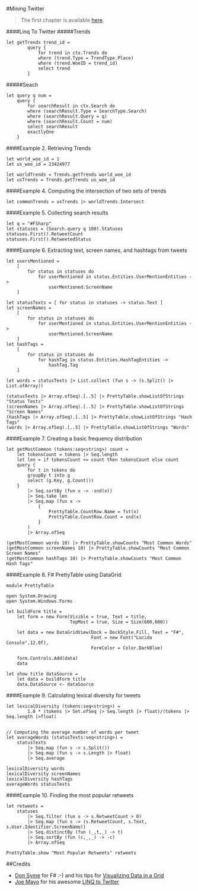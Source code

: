 ﻿#Mining Twitter


>The first chapter is available [here](http://nbviewer.ipython.org/github/ptwobrussell/Mining-the-Social-Web-2nd-Edition/blob/master/ipynb/__Chapter%201%20-%20Mining%20Twitter%20%28Full-Text%20Sampler%29.ipynb).

####Linq To Twitter
#####Trends
```
let getTrends trend_id = 
        query {
            for trend in ctx.Trends do
            where (trend.Type = TrendType.Place)
            where (trend.WoeID = trend_id)
            select trend
        }
```
#####Seach
```
let query q num = 
    query {
        for searchResult in ctx.Search do
        where (searchResult.Type = SearchType.Search)
        where (searchResult.Query = q)
        where (searchResult.Count = num)     
        select searchResult    
        exactlyOne        
    }
```


####Example 2. Retrieving Trends
```
let world_woe_id = 1
let us_woe_id = 23424977  

let worldTrends = Trends.getTrends world_woe_id
let usTrends = Trends.getTrends us_woe_id
```

####Example 4. Computing the intersection of two sets of trends
```
let commonTrends = usTrends |> worldTrends.Intersect
```

####Example 5. Collecting search results
```
let q = "#FSharp"
let statuses = (Search.query q 100).Statuses
statuses.First().RetweetCount
statuses.First().RetweetedStatus
```

####Example 6. Extracting text, screen names, and hashtags from tweets
```
let usersMentioned = 
    [
        for status in statuses do
            for userMentioned in status.Entities.UserMentionEntities ->
                userMentioned.ScreenName
    ]

let statusTexts = [ for status in statuses -> status.Text ]
let screenNames = 
    [
        for status in statuses do
            for userMentioned in status.Entities.UserMentionEntities ->
                userMentioned.ScreenName
    ]
let hashTags = 
    [
        for status in statuses do
            for hashTag in status.Entities.HashTagEntities ->
                hashTag.Tag
    ]

let words = statusTexts |> List.collect (fun s -> (s.Split() |> List.ofArray))

(statusTexts |> Array.ofSeq).[..5] |> PrettyTable.showListOfStrings "Status Texts" 
(screenNames |> Array.ofSeq).[..5] |> PrettyTable.showListOfStrings "Screen Names"
(hashTags |> Array.ofSeq).[..5] |> PrettyTable.showListOfStrings "Hash Tags"
(words |> Array.ofSeq).[..5] |> PrettyTable.showListOfStrings "Words"
```

####Example 7. Creating a basic frequency distribution
```
let getMostCommon (tokens:seq<string>) count =
    let tokensCount = tokens |> Seq.length
    let len = if tokensCount <= count then tokensCount else count
    query {
        for t in tokens do
        groupBy t into g
        select (g.Key, g.Count())
    }  
        |> Seq.sortBy (fun x -> -snd(x))
        |> Seq.take len
        |> Seq.map (fun x -> 
            { 
                PrettyTable.CountRow.Name = fst(x)
                PrettyTable.CountRow.Count = snd(x)
            }
        )
        |> Array.ofSeq

(getMostCommon words 10) |> PrettyTable.showCounts "Most Common Words"
(getMostCommon screenNames 10) |> PrettyTable.showCounts "Most Common Screen Names"
(getMostCommon hashTags 10) |> PrettyTable.showCounts "Most Common Hash Tags"
```

####Example 8. F# PrettyTable using DataGrid
```
module PrettyTable

open System.Drawing
open System.Windows.Forms

let buildForm title =
    let form = new Form(Visible = true, Text = title,
                        TopMost = true, Size = Size(600,600))

    let data = new DataGridView(Dock = DockStyle.Fill, Text = "F#",
                                Font = new Font("Lucida Console",12.0f),
                                ForeColor = Color.DarkBlue)
 
    form.Controls.Add(data)
    data

let show title dataSource =
    let data = buildForm title
    data.DataSource <- dataSource
```

####Example 9. Calculating lexical diversity for tweets
```
let lexicalDiversity (tokens:seq<string>) =
        1.0 * (tokens |> Set.ofSeq |> Seq.length |> float)/(tokens |> Seq.length |>float)


// Computing the average number of words per tweet
let averageWords (statusTexts:seq<string>) =
    statusTexts 
        |> Seq.map (fun s -> s.Split()) 
        |> Seq.map (fun s -> s.Length |> float) 
        |> Seq.average

lexicalDiversity words
lexicalDiversity screenNames
lexicalDiversity hashTags
averageWords statusTexts
```

####Example 10. Finding the most popular retweets
```
let retweets = 
    statuses         
        |> Seq.filter (fun s -> s.RetweetCount > 0)                                
        |> Seq.map (fun s -> (s.RetweetCount, s.Text, s.User.Identifier.ScreenName))        
        |> Seq.distinctBy (fun (_,t,_) -> t)
        |> Seq.sortBy (fun (c,_,_) -> -c)
        |> Array.ofSeq

PrettyTable.show "Most Popular Retweets" retweets
```

##Credits
* [Don Syme](https://twitter.com/dsyme) for F# :-) and his tips for [Visualizing Data in a Grid](http://blogs.msdn.com/b/dsyme/archive/2010/01/08/f-interactive-tips-and-tricks-visualizing-data-in-a-grid.aspx)
* [Joe Mayo](https://twitter.com/JoeMayo) for his awesome [LINQ to Twitter](https://linqtotwitter.codeplex.com/)



